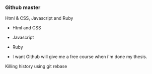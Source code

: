 ### Github master

Html & CSS, Javascript and Ruby

* Html and CSS
* Javascript
* Ruby

* I want Github will give me a free course when i'm done my thesis.

Killing history using git rebase